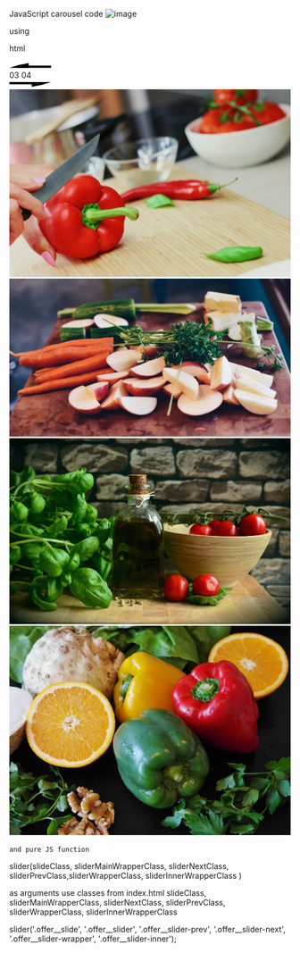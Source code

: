 JavaScript carousel code
![image](https://user-images.githubusercontent.com/72445490/139540609-d64c40c8-1c20-4771-a28b-0bb9e8d0b3fd.png)

using 

html 

<div class="offer__slider">
        <div class="offer__slider-counter">
            <div class="offer__slider-prev">
                <img src="img/slider/left.svg" alt="prev">
            </div>
            <span id="current">03</span>
            <span id="total">04</span>
            <div class="offer__slider-next">
                <img src="img/slider/right.svg" alt="next">
            </div>
        </div>
        <div class="offer__slider-wrapper">
            <div class="offer__slider-inner">
                <div class="offer__slide">
                    <img src="img/slider/pepper.jpg" alt="pepper">
                </div>
                <div class="offer__slide">
                    <img src="img/slider/food-12.jpg" alt="food">
                </div>
                <div class="offer__slide">
                    <img src="img/slider/olive-oil.jpg" alt="oil">
                </div>
                <div class="offer__slide">
                    <img src="img/slider/paprika.jpg" alt="paprika">
                </div>
            </div>
        </div>
 </div>

    and pure JS function 

slider(slideClass, sliderMainWrapperClass, sliderNextClass, sliderPrevClass,sliderWrapperClass, sliderInnerWrapperClass )

as arguments use classes from index.html 
slideClass,  
sliderMainWrapperClass, 
sliderNextClass, 
sliderPrevClass,
sliderWrapperClass, 
sliderInnerWrapperClass 

slider('.offer__slide', '.offer__slider', '.offer__slider-prev', '.offer__slider-next', '.offer__slider-wrapper', '.offer__slider-inner');
